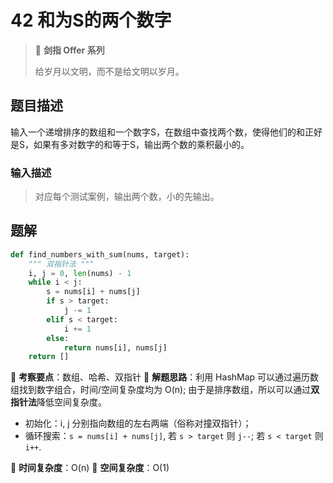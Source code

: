 # 42 和为S的两个数字

> 🌟 **剑指 Offer 系列**
>
> 给岁月以文明，而不是给文明以岁月。

## 题目描述

输入一个递增排序的数组和一个数字S，在数组中查找两个数，使得他们的和正好是S，如果有多对数字的和等于S，输出两个数的乘积最小的。

### 输入描述

> 对应每个测试案例，输出两个数，小的先输出。

## 题解

```python
def find_numbers_with_sum(nums, target):
    """ 双指针法 """
    i, j = 0, len(nums) - 1
    while i < j:
        s = nums[i] + nums[j]
        if s > target:
            j -= 1
        elif s < target:
            i += 1
        else:
            return nums[i], nums[j]
    return []
```

🍥 **考察要点**：数组、哈希、双指针
🍬 **解题思路**：利用 HashMap 可以通过遍历数组找到数字组合，时间/空间复杂度均为 O(n); 由于是排序数组，所以可以通过**双指针法**降低空间复杂度。

- 初始化：i, j 分别指向数组的左右两端（俗称对撞双指针）；
- 循环搜索：`s = nums[i] + nums[j]`, 若 `s > target` 则 `j--`; 若 `s < target` 则 `i++`.

🍉 **时间复杂度**：O(n)
🍭 **空间复杂度**：O(1)
